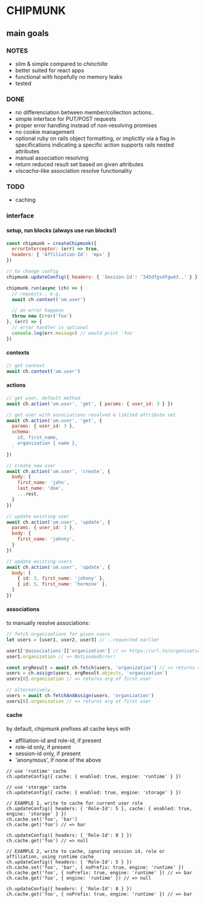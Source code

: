 # CHIPMUNK

## main goals

### NOTES

* slim & simple compared to _chinchilla_
* better suited for react apps
* functional with hopefully no memory leaks
* tested

### DONE

* no differenciation between member/collection actions..
* simple interface for PUT/POST requests
* proper error handling instead of non-resolving promises
* no cookie management
* optional ruby on rails object formatting, or implicitly via a flag in specifications indicating a specific action supports rails nested attributes
* manual association resolving
* return reduced result set based on given attributes
* _viscacha_-like association resolve functionality

### TODO

* caching

### interface

#### setup, run blocks (always use run blocks!)

```javascript
const chipmunk = createChipmunk({
  errorInterceptor: (err) => true,
  headers: { 'Affiliation-Id': 'mpx' }
})

// to change config
chipmunk.updateConfig({ headers: { 'Session-Id': '345dfgsdfgw43..' } })

chipmunk.run(async (ch) => {
  // requests.. e.g.
  await ch.context('um.user')

  // an error happens
  throw new Error('foo')
}, (err) => {
  // error handler is optional
  console.log(err.message) // would print 'foo'
})

```

#### contexts

```javascript
// get context
await ch.context('um.user')
```

#### actions

```javascript
// get user, default method
await ch.action('um.user', 'get', { params: { user_id: 3 } })
```

```javascript
// get user with associations resolved & limited attribute set
await ch.action('um.user', 'get', {
  params: { user_id: 3 },
  schema: `
    id, first_name,
    organization { name },
  `
})
```

```javascript
// create new user
await ch.action('um.user', 'create', {
  body: {
    first_name: 'john',
    last_name: 'doe',
    ...rest,
  }
})
```

```javascript
// update existing user
await ch.action('um.user', 'update', {
  params: { user_id: 3 },
  body: {
    first_name: 'johnny',
  }
})

// update existing users
await ch.action('um.user', 'update', {
  body: [
    { id: 3, first_name: 'johnny' },
    { id: 5, first_name: 'hermine' },
  ]
})
```

#### associations

to manually resolve associations:

```javascript
// fetch organizations for given users
let users = [user1, user2, user3] // ..requested earlier

user1['@associations']['organization'] // => https://url.to/organization/2'
user1.organization // => NotLoadedError!

const orgResult = await ch.fetch(users, 'organization') // => returns all associated organizations as ChipmunkResult
users = ch.assign(users, orgResult.objects, 'organization')
users[0].organization // => returns org of first user

// alternatively..
users = await ch.fetchAndAssign(users, 'organization')
users[0].organization // => returns org of first user
```

#### cache

by default, chipmunk prefixes all cache keys with
- affiliation-id and role-id, if present
- role-id only, if present
- session-id only, if present
- 'anonymous', if none of the above

```
// use 'runtime' cache
ch.updateConfig({ cache: { enabled: true, engine: 'runtime' } })

// use 'storage' cache
ch.updateConfig({ cache: { enabled: true, engine: 'storage' } })

// EXAMPLE 1, write to cache for current user role
ch.updateConfig({ headers: { 'Role-Id': 5 }, cache: { enabled: true, engine: 'storage' } })
ch.cache.set('foo', 'bar')
ch.cache.get('foo') // => bar

ch.updateConfig({ headers: { 'Role-Id': 8 } })
ch.cache.get('foo') // => null

// EXAMPLE 2, write to cache, ignoring session id, role or affiliation, using runtime cache
ch.updateConfig({ headers: { 'Role-Id': 5 } })
ch.cache.set('foo', 'bar', { noPrefix: true, engine: 'runtime' })
ch.cache.get('foo', { noPrefix: true, engine: 'runtime' }) // => bar
ch.cache.get('foo', { engine: 'runtime' }) // => null

ch.updateConfig({ headers: { 'Role-Id': 8 } })
ch.cache.get('foo', { noPrefix: true, engine: 'runtime' }) // => bar
```
